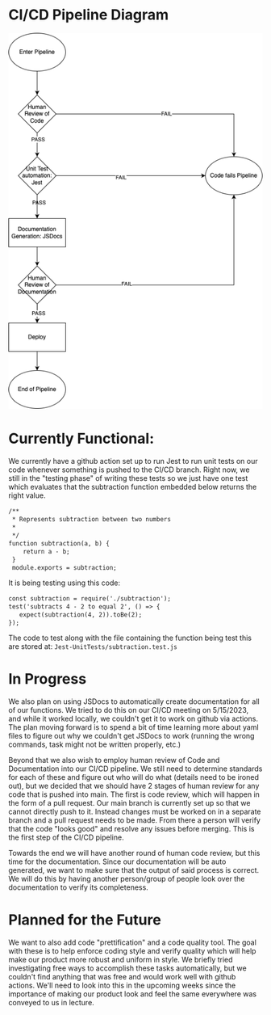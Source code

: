 # CI/CD Pipeline Diagram

![pipelinephoto](phase1.png)

# Currently Functional:

We currently have a github action set up to run Jest to run unit tests on our code whenever something is pushed to the CI/CD branch. Right now, we still in the "testing phase" of writing these tests so we just have one test which evaluates that the subtraction function embedded below returns the right value.

```
/**
 * Represents subtraction between two numbers
 *
 */
function subtraction(a, b) {
    return a - b;
 }
 module.exports = subtraction;
```

It is being testing using this code:

```
const subtraction = require('./subtraction');
test('subtracts 4 - 2 to equal 2', () => {
   expect(subtraction(4, 2)).toBe(2);
});
```

The code to test along with the file containing the function being test this are stored at:
`Jest-UnitTests/subtraction.test.js`

# In Progress

We also plan on using JSDocs to automatically create documentation for all of our functions. We tried to do this on our CI/CD meeting on 5/15/2023, and while it worked locally, we couldn't get it to work on github via actions. The plan moving forward is to spend a bit of time learning more about yaml files to figure out why we couldn't get JSDocs to work (running the wrong commands, task might not be written properly, etc.)

Beyond that we also wish to employ human review of Code and Documentation into our CI/CD pipeline. We still need to determine standards for each of these and figure out who will do what (details need to be ironed out), but we decided that we should have 2 stages of human review for any code that is pushed into main. The first is code review, which will happen in the form of a pull request. Our main branch is currently set up so that we cannot directly push to it. Instead changes must be worked on in a separate branch and a pull request needs to be made. From there a person will verify that the code "looks good" and resolve any issues before merging. This is the first step of the CI/CD pipeline.

Towards the end we will have another round of human code review, but this time for the documentation. Since our documentation will be auto generated, we want to make sure that the output of said process is correct. We will do this by having another person/group of people look over the documentation to verify its completeness.

# Planned for the Future

We want to also add code "prettification" and a code quality tool. The goal with these is to help enforce coding style and verify quality which will help make our product more robust and uniform in style. We briefly tried investigating free ways to accomplish these tasks automatically, but we couldn't find anything that was free and would work well with github actions. We'll need to look into this in the upcoming weeks since the importance of making our product look and feel the same everywhere was conveyed to us in lecture.
